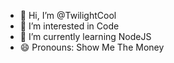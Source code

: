 - 👋 Hi, I’m @TwilightCool
- 👀 I’m interested in Code
- 🌱 I’m currently learning NodeJS
- 😄 Pronouns: Show Me The Money

<!---
TwilightCool/TwilightCool is a ✨ special ✨ repository because its `README.md` (this file) appears on your GitHub profile.
You can click the Preview link to take a look at your changes.
--->
